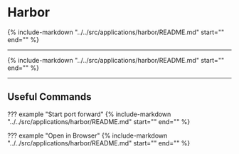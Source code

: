 # Harbor

{%
   include-markdown "../../src/applications/harbor/README.md"
   start="<!--description-start-->"
   end="<!--description-end-->"
%}

---

{%
   include-markdown "../../src/applications/harbor/README.md"
   start="<!--header-start-->"
   end="<!--header-end-->"
%}

---


## Useful Commands

??? example "Start port forward"
    {%
       include-markdown "../../src/applications/harbor/README.md"
       start="<!--port-forward-start-->"
       end="<!--port-forward-end-->"
    %}

??? example "Open in Browser"
    {%
       include-markdown "../../src/applications/harbor/README.md"
       start="<!--httpproxies-start-->"
       end="<!--httpproxies-end-->"
    %}
